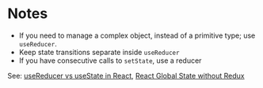 # Notes

* If you need to manage a complex object, instead of a primitive type; use `useReducer`.
* Keep state transitions separate inside `useReducer`
* If you have consecutive calls to `setState`, use a reducer

See: [useReducer vs useState in React](https://www.robinwieruch.de/react-usereducer-vs-usestate), [React Global State without Redux](https://www.robinwieruch.de/react-global-state-without-redux)